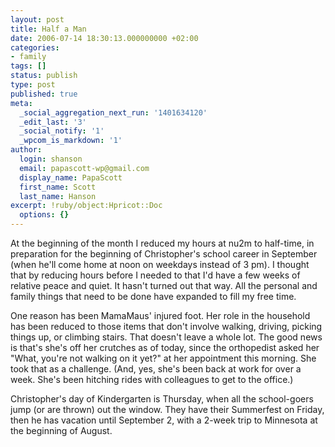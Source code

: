 ```yaml
---
layout: post
title: Half a Man
date: 2006-07-14 18:30:13.000000000 +02:00
categories:
- family
tags: []
status: publish
type: post
published: true
meta:
  _social_aggregation_next_run: '1401634120'
  _edit_last: '3'
  _social_notify: '1'
  _wpcom_is_markdown: '1'
author:
  login: shanson
  email: papascott-wp@gmail.com
  display_name: PapaScott
  first_name: Scott
  last_name: Hanson
excerpt: !ruby/object:Hpricot::Doc
  options: {}
---
```

<p>At the beginning of the month I reduced my hours at nu2m to half-time, in preparation for the beginning of Christopher's school career in September (when he'll come home at noon on weekdays instead of 3 pm). I thought that by reducing hours before I needed to that I'd have a few weeks of relative peace and quiet. It hasn't turned out that way. All the personal and family things that need to be done have expanded to fill my free time.</p>
<p>One reason has been MamaMaus' injured foot. Her role in the household has been reduced to those items that don't involve walking, driving, picking things up, or climbing stairs.  That doesn't leave a whole lot. The good news is that's she's off her crutches as of today, since the orthopedist asked her "What, you're not walking on it yet?" at her appointment this morning. She took that as a challenge. (And, yes, she's been back at work for over a week. She's been hitching rides with colleagues to get to the office.)</p>
<p>Christopher's day of Kindergarten is Thursday, when all the school-goers jump (or are thrown) out the window. They have their Summerfest on Friday, then he has vacation until September 2, with a 2-week trip to Minnesota at the beginning of August.</p>
